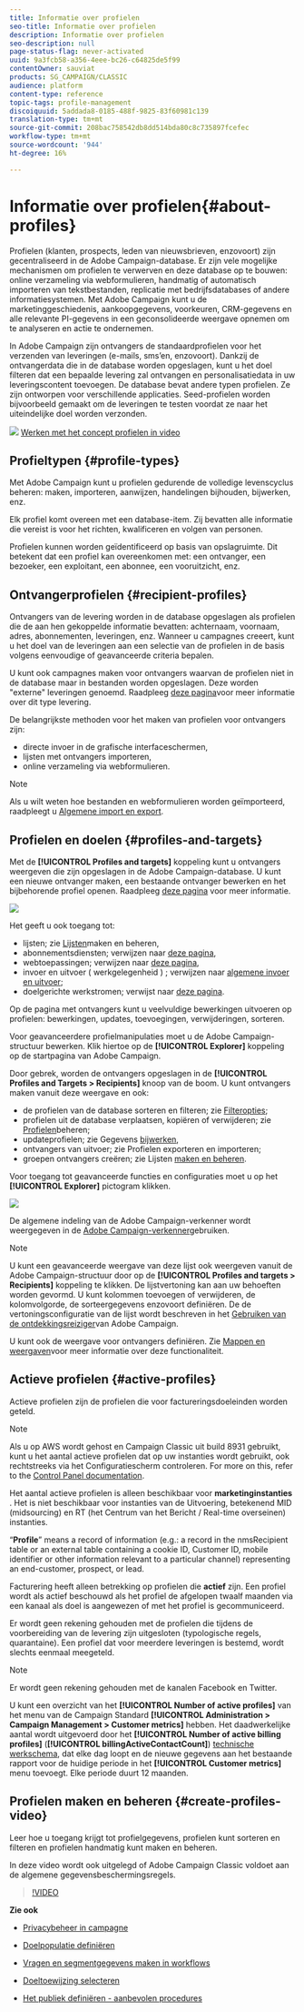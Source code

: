 ```yaml
---
title: Informatie over profielen
seo-title: Informatie over profielen
description: Informatie over profielen
seo-description: null
page-status-flag: never-activated
uuid: 9a3fcb58-a356-4eee-bc26-c64825de5f99
contentOwner: sauviat
products: SG_CAMPAIGN/CLASSIC
audience: platform
content-type: reference
topic-tags: profile-management
discoiquuid: 5addada8-0185-488f-9825-83f60981c139
translation-type: tm+mt
source-git-commit: 208bac758542db8dd514bda80c8c735897fcefec
workflow-type: tm+mt
source-wordcount: '944'
ht-degree: 16%

---
```



# Informatie over profielen{#about-profiles}

Profielen (klanten, prospects, leden van nieuwsbrieven, enzovoort) zijn gecentraliseerd in de Adobe Campaign-database. Er zijn vele mogelijke mechanismen om profielen te verwerven en deze database op te bouwen: online verzameling via webformulieren, handmatig of automatisch importeren van tekstbestanden, replicatie met bedrijfsdatabases of andere informatiesystemen. Met Adobe Campaign kunt u de marketinggeschiedenis, aankoopgegevens, voorkeuren, CRM-gegevens en alle relevante PI-gegevens in een geconsolideerde weergave opnemen om te analyseren en actie te ondernemen.

In Adobe Campaign zijn ontvangers de standaardprofielen voor het verzenden van leveringen (e-mails, sms’en, enzovoort). Dankzij de ontvangerdata die in de database worden opgeslagen, kunt u het doel filteren dat een bepaalde levering zal ontvangen en personalisatiedata in uw leveringscontent toevoegen. De database bevat andere typen profielen. Ze zijn ontworpen voor verschillende applicaties. Seed-profielen worden bijvoorbeeld gemaakt om de leveringen te testen voordat ze naar het uiteindelijke doel worden verzonden.

![](assets/do-not-localize/how-to-video.png) [Werken met het concept profielen in video](#create-profiles-video)

## Profieltypen {#profile-types}

Met Adobe Campaign kunt u profielen gedurende de volledige levenscyclus beheren: maken, importeren, aanwijzen, handelingen bijhouden, bijwerken, enz.

Elk profiel komt overeen met een database-item. Zij bevatten alle informatie die vereist is voor het richten, kwalificeren en volgen van personen.

Profielen kunnen worden geïdentificeerd op basis van opslagruimte. Dit betekent dat een profiel kan overeenkomen met: een ontvanger, een bezoeker, een exploitant, een abonnee, een vooruitzicht, enz.

## Ontvangerprofielen {#recipient-profiles}

Ontvangers van de levering worden in de database opgeslagen als profielen die de aan hen gekoppelde informatie bevatten: achternaam, voornaam, adres, abonnementen, leveringen, enz. Wanneer u campagnes creeert, kunt u het doel van de leveringen aan een selectie van de profielen in de basis volgens eenvoudige of geavanceerde criteria bepalen.

U kunt ook campagnes maken voor ontvangers waarvan de profielen niet in de database maar in bestanden worden opgeslagen. Deze worden &quot;externe&quot; leveringen genoemd. Raadpleeg [deze pagina](../../delivery/using/steps-defining-the-target-population.md#selecting-external-recipients)voor meer informatie over dit type levering.

De belangrijkste methoden voor het maken van profielen voor ontvangers zijn:

* directe invoer in de grafische interfaceschermen,
* lijsten met ontvangers importeren,
* online verzameling via webformulieren.

>[!NOTE]
>
>Als u wilt weten hoe bestanden en webformulieren worden geïmporteerd, raadpleegt u [Algemene import en export](../../platform/using/generic-imports-and-exports.md).

## Profielen en doelen {#profiles-and-targets}

Met de **[!UICONTROL Profiles and targets]** koppeling kunt u ontvangers weergeven die zijn opgeslagen in de Adobe Campaign-database. U kunt een nieuwe ontvanger maken, een bestaande ontvanger bewerken en het bijbehorende profiel openen. Raadpleeg [deze pagina](../../platform/using/editing-a-profile.md) voor meer informatie.

![](assets/d_ncs_user_interface_target_link.png)

Het geeft u ook toegang tot:

* lijsten; zie [Lijsten](../../platform/using/creating-and-managing-lists.md)maken en beheren,
* abonnementsdiensten; verwijzen naar [deze pagina](../../delivery/using/managing-subscriptions.md),
* webtoepassingen; verwijzen naar [deze pagina](../../web/using/about-web-applications.md),
* invoer en uitvoer ( werkgelegenheid ) ; verwijzen naar [algemene invoer en uitvoer](../../platform/using/generic-imports-and-exports.md);
* doelgerichte werkstromen; verwijst naar [deze pagina](../../workflow/using/building-a-workflow.md#implementation-steps-).

Op de pagina met ontvangers kunt u veelvuldige bewerkingen uitvoeren op profielen: bewerkingen, updates, toevoegingen, verwijderingen, sorteren.

Voor geavanceerdere profielmanipulaties moet u de Adobe Campaign-structuur bewerken. Klik hiertoe op de **[!UICONTROL Explorer]** koppeling op de startpagina van Adobe Campaign.

Door gebrek, worden de ontvangers opgeslagen in de **[!UICONTROL Profiles and Targets > Recipients]** knoop van de boom. U kunt ontvangers maken vanuit deze weergave en ook:

* de profielen van de database sorteren en filteren; zie [Filteropties](../../platform/using/filtering-options.md);
* profielen uit de database verplaatsen, kopiëren of verwijderen; zie [Profielen](../../platform/using/managing-profiles.md)beheren;
* updateprofielen; zie Gegevens [bijwerken](../../platform/using/updating-data.md),
* ontvangers van uitvoer; zie Profielen [](../../platform/using/exporting-and-importing-profiles.md)exporteren en importeren;
* groepen ontvangers creëren; zie Lijsten [maken en beheren](../../platform/using/creating-and-managing-lists.md).

Voor toegang tot geavanceerde functies en configuraties moet u op het **[!UICONTROL Explorer]** pictogram klikken.

![](assets/d_ncs_user_interface01.png)

De algemene indeling van de Adobe Campaign-verkenner wordt weergegeven in de [Adobe Campaign-verkenner](../../platform/using/adobe-campaign-workspace.md#using-adobe-campaign-explorer)gebruiken.

>[!NOTE]
>
>U kunt een geavanceerde weergave van deze lijst ook weergeven vanuit de Adobe Campaign-structuur door op de **[!UICONTROL Profiles and targets > Recipients]** koppeling te klikken. De lijstvertoning kan aan uw behoeften worden gevormd. U kunt kolommen toevoegen of verwijderen, de kolomvolgorde, de sorteergegevens enzovoort definiëren. De de vertoningsconfiguratie van de lijst wordt beschreven in het [Gebruiken van de ontdekkingsreiziger](../../platform/using/adobe-campaign-workspace.md#using-adobe-campaign-explorer)van Adobe Campaign.
>
>U kunt ook de weergave voor ontvangers definiëren. Zie [Mappen en weergaven](../../platform/using/access-management.md#folders-and-views)voor meer informatie over deze functionaliteit.

## Actieve profielen {#active-profiles}

Actieve profielen zijn de profielen die voor factureringsdoeleinden worden geteld.

>[!NOTE]
>
>Als u op AWS wordt gehost en Campaign Classic uit build 8931 gebruikt, kunt u het aantal actieve profielen dat op uw instanties wordt gebruikt, ook rechtstreeks via het Configuratiescherm controleren. For more on this, refer to the [Control Panel documentation](https://docs.adobe.com/content/help/en/control-panel/using/performance-monitoring/active-profiles-monitoring.html).
>
>Het aantal actieve profielen is alleen beschikbaar voor **marketinginstanties** . Het is niet beschikbaar voor instanties van de Uitvoering, betekenend MID (midsourcing) en RT (het Centrum van het Bericht / Real-time overseinen) instanties.

“**Profile**” means a record of information (e.g.: a record in the nmsRecipient table or an external table containing a cookie ID, Customer ID, mobile identifier or other information relevant to a particular channel) representing an end-customer, prospect, or lead.

Facturering heeft alleen betrekking op profielen die **actief** zijn. Een profiel wordt als actief beschouwd als het profiel de afgelopen twaalf maanden via een kanaal als doel is aangewezen of met het profiel is gecommuniceerd.

Er wordt geen rekening gehouden met de profielen die tijdens de voorbereiding van de levering zijn uitgesloten (typologische regels, quarantaine). Een profiel dat voor meerdere leveringen is bestemd, wordt slechts eenmaal meegeteld.

>[!NOTE]
>
>Er wordt geen rekening gehouden met de kanalen Facebook en Twitter.

U kunt een overzicht van het **[!UICONTROL Number of active profiles]** van het menu van de Campaign Standard **[!UICONTROL Administration > Campaign Management > Customer metrics]** hebben. Het daadwerkelijke aantal wordt uitgevoerd door het **[!UICONTROL Number of active billing profiles]** (**[!UICONTROL billingActiveContactCount]**) [technische werkschema](../../workflow/using/deliveries.md), dat elke dag loopt en de nieuwe gegevens aan het bestaande rapport voor de huidige periode in het **[!UICONTROL Customer metrics]** menu toevoegt. Elke periode duurt 12 maanden.

## Profielen maken en beheren {#create-profiles-video}

Leer hoe u toegang krijgt tot profielgegevens, profielen kunt sorteren en filteren en profielen handmatig kunt maken en beheren.

In deze video wordt ook uitgelegd of Adobe Campaign Classic voldoet aan de algemene gegevensbeschermingsregels.

>[!VIDEO](https://video.tv.adobe.com/v/35611?quality=12)

**Zie ook**

* [Privacybeheer in campagne](https://helpx.adobe.com/nl/campaign/kb/acc-privacy.html)

* [Doelpopulatie definiëren](../../delivery/using/define-the-right-audience.md)

* [Vragen en segmentgegevens maken in workflows](../../workflow/using/targeting-data.md)

* [Doeltoewijzing selecteren](../../delivery/using/selecting-a-target-mapping.md)

* [Het publiek definiëren - aanbevolen procedures](../../delivery/using/define-the-right-audience.md)
